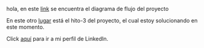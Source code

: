 hola, en este [link](https://lucid.app/lucidchart/d161b083-b971-413b-8904-d1a7799c880e/edit?invitationId=inv_897e60fe-7b01-41f2-9635-150738672a2a&page=0_0#) se encuentra el diagrama de flujo del proyecto

En este otro [lugar](https://github.com/Laboratoria/DEV010-md-links/blob/main/docs/03-milestone.md) está el hito-3 
del proyecto, el cual estoy solucionando en este momento.

Click [aquí](https://www.linkedin.com/in/grecia-naomi-fragoso-mart%C3%ADnez-513655138/) para ir a mi perfil de LinkedIn.